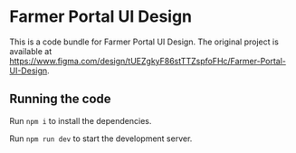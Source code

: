 
  # Farmer Portal UI Design

  This is a code bundle for Farmer Portal UI Design. The original project is available at https://www.figma.com/design/tUEZgkyF86stTTZspfoFHc/Farmer-Portal-UI-Design.

  ## Running the code

  Run `npm i` to install the dependencies.

  Run `npm run dev` to start the development server.
  